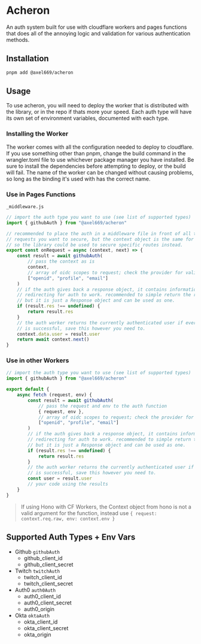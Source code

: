 # Acheron
An auth system built for use with cloudflare workers and pages functions that
does all of the annoying logic and validation for various authentication
methods.

## Installation
```bash
pnpm add @axel669/acheron
```

## Usage
To use acheron, you will need to deploy the worker that is distributed with the
library, or in the repo if thats more your speed. Each auth type will have its
own set of environment variables, documented with each type.

### Installing the Worker
The worker comes with all the configuration needed to deploy to cloudflare. If
you use something other than pnpm, change the build command in the wrangler.toml
file to use whichever package manager you have installed. Be sure to install the
dependencies before attempting to deploy, or the build will fail. The name of
the worker can be changed without causing problems, so long as the binding it's
used with has the correct name.

### Use in Pages Functions
`_middleware.js`
```js
// import the auth type you want to use (see list of supported types)
import { githubAuth } from "@axel669/acheron"

// recommended to place the auth in a middleware file in front of all the
// requests you want to secure, but the context object is the same for routes
// so the library could be used to secure specific routes instead.
export const onRequest = async (context, next) => {
    const result = await githubAuth(
        // pass the context as is
        context,
        // array of oidc scopes to request; check the provider for valid config
        ["openid", "profile", "email"]
    )
    // if the auth gives back a response object, it contains information on
    // redirecting for auth to work. recommended to simple return the response
    // but it is just a Response object and can be used as one.
    if (result.res !== undefined) {
        return result.res
    }
    // the auth worker returns the currently authenticated user if everything
    // is successful, save this however you need to.
    context.data.user = result.user
    return await context.next()
}
```

### Use in other Workers
```js
// import the auth type you want to use (see list of supported types)
import { githubAuth } from "@axel669/acheron"

export default {
    async fetch (request, env) {
        const result = await githubAuth(
            // pass the request and env to the auth function
            { request, env },
            // array of oidc scopes to request; check the provider for valid config
            ["openid", "profile", "email"]
        )
        // if the auth gives back a response object, it contains information on
        // redirecting for auth to work. recommended to simple return the response
        // but it is just a Response object and can be used as one.
        if (result.res !== undefined) {
            return result.res
        }
        // the auth worker returns the currently authenticated user if everything
        // is successful, save this however you need to.
        const user = result.user
        // your code using the results
    }
}
```

> If using Hono with CF Workers, the Context object from hono is not a valid
> argument for the function, instead use
> `{ request: context.req.raw, env: context.env }`

## Supported Auth Types + Env Vars
- Github `githubAuth`
    - github_client_id
    - github_client_secret
- Twitch `twitchAuth`
    - twitch_client_id
    - twitch_client_secret
- Auth0 `auth0Auth`
    - auth0_client_id
    - auth0_client_secret
    - auth0_origin
- Okta `oktaAuth`
    - okta_client_id
    - okta_client_secret
    - okta_origin
